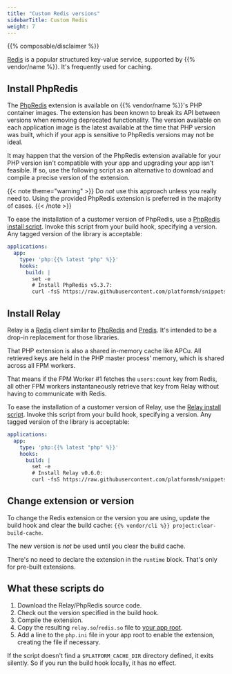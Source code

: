 ```yaml
---
title: "Custom Redis versions"
sidebarTitle: Custom Redis
weight: 7
---
```


{{% composable/disclaimer %}}

[Redis](../../add-services/redis.md) is a popular structured key-value service, supported by {{% vendor/name %}}.
It's frequently used for caching.

## Install PhpRedis

The [PhpRedis](https://github.com/phpredis/phpredis) extension is available on {{% vendor/name %}}'s PHP container images.
The extension has been known to break its API between versions when removing deprecated functionality.
The version available on each application image is the latest available at the time that PHP version was built,
which if your app is sensitive to PhpRedis versions may not be ideal.

It may happen that the version of the PhpRedis extension available for your PHP version
isn't compatible with your app and upgrading your app isn't feasible.
If so, use the following script as an alternative to download and compile a precise version of the extension.

{{< note theme="warning" >}}
Do *not* use this approach unless you really need to.
Using the provided PhpRedis extension is preferred in the majority of cases.
{{< /note >}}

To ease the installation of a customer version of PhpRedis, use a [PhpRedis install script](https://github.com/platformsh/snippets/blob/main/src/install-phpredis.sh).
Invoke this script from your build hook, specifying a version.
Any tagged version of the library is acceptable:

```yaml {configFile="app"}
applications:
  app:
    type: 'php:{{% latest "php" %}}'
    hooks:
      build: |
        set -e
        # Install PhpRedis v5.3.7:
        curl -fsS https://raw.githubusercontent.com/platformsh/snippets/main/src/install-phpredis.sh | { bash /dev/fd/3 5.3.7 ; } 3<&0
```
## Install Relay

Relay is a [Redis](../../add-services/redis.md) client
similar to [PhpRedis](https://github.com/phpredis/phpredis) and
[Predis](https://github.com/predis/predis).
It's intended to be a drop-in replacement for those libraries.

That PHP extension is also a shared in-memory cache like APCu. All retrieved keys are held in the PHP master process’ memory, which is shared across all FPM workers.

That means if the FPM Worker #1 fetches the `users:count` key from Redis,
all other FPM workers instantaneously retrieve that key from Relay without having to communicate with Redis.

To ease the installation of a customer version of Relay, use the [Relay install script](https://github.com/platformsh/snippets/blob/main/src/install-relay.sh).
Invoke this script from your build hook, specifying a version.
Any tagged version of the library is acceptable:

```yaml {configFile="app"}
applications:
  app:
    type: 'php:{{% latest "php" %}}'
    hooks:
      build: |
        set -e
        # Install Relay v0.6.0:
        curl -fsS https://raw.githubusercontent.com/platformsh/snippets/main/src/install-relay.sh | { bash /dev/fd/3 v0.6.0 ; } 3<&0
```
## Change extension or version

To change the Redis extension or the version you are using, update the build hook and clear the build cache: `{{% vendor/cli %}} project:clear-build-cache`.

The new version is *not* be used until you clear the build cache.

There's no need to declare the extension in the `runtime` block.
That's only for pre-built extensions.

## What these scripts do

1. Download the Relay/PhpRedis source code.
2. Check out the version specified in the build hook.
3. Compile the extension.
4. Copy the resulting `relay.so`/`redis.so` file to [your app root](/create-apps/app-reference/single-runtime-image.md#root-directory).
5. Add a line to the `php.ini` file in your app root to enable the extension, creating the file if necessary.

If the script doesn't find a `$PLATFORM_CACHE_DIR` directory defined, it exits silently.
So if you run the build hook locally, it has no effect.
